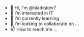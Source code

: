 - 👋 Hi, I’m @bladealex7
- 👀 I’m interested in IT
- 🌱 I’m currently learning
- 💞️ I’m looking to collaborate on ...
- 📫 How to reach me ...

<!---
bladealex7/bladealex7 is a ✨ special ✨ repository because its `README.md` (this file) appears on your GitHub profile.
You can click the Preview link to take a look at your changes.
--->
